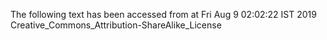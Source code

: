 The following text has been accessed from at Fri Aug 9 02:02:22 IST 2019
Creative_Commons_Attribution-ShareAlike_License
